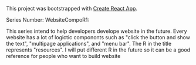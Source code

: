 This project was bootstrapped with [Create React App](https://github.com/facebook/create-react-app).

Series Number: WebsiteCompoR1:

This series intend to help developers develope website in the future. Every website has a lot of logictic compononts such as "click the button and show the text", "multipage applications", and "menu bar". The R in the title represents "resources". I will put different R in the future so it can be a good reference for people who want to build website

